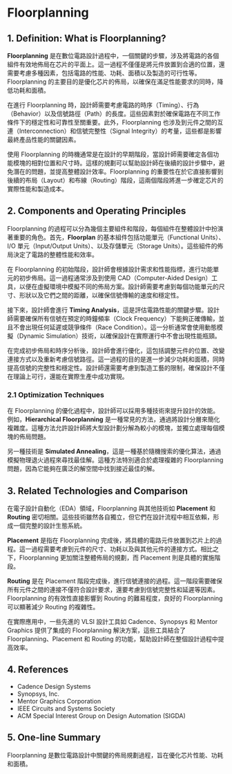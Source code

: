 # Floorplanning

## 1. Definition: What is **Floorplanning**?
**Floorplanning** 是在數位電路設計過程中，一個關鍵的步驟，涉及將電路的各個組件有效地佈局在芯片的平面上。這一過程不僅僅是將元件放置到合適的位置，還需要考慮多種因素，包括電路的性能、功耗、面積以及製造的可行性等。Floorplanning 的主要目的是優化芯片的佈局，以確保在滿足性能要求的同時，降低功耗和面積。

在進行 Floorplanning 時，設計師需要考慮電路的時序（Timing）、行為（Behavior）以及信號路徑（Path）的長度。這些因素對於確保電路在不同工作條件下的穩定性和可靠性至關重要。此外，Floorplanning 也涉及到元件之間的互連（Interconnection）和信號完整性（Signal Integrity）的考量，這些都是影響最終產品性能的關鍵因素。

使用 Floorplanning 的時機通常是在設計的早期階段，當設計師需要確定各個功能模塊的相對位置和尺寸時。這樣的規劃可以幫助設計師在後續的設計步驟中，避免潛在的問題，並提高整體設計效率。Floorplanning 的重要性在於它直接影響到後續的布局（Layout）和布線（Routing）階段，這兩個階段將進一步確定芯片的實際性能和製造成本。

## 2. Components and Operating Principles
Floorplanning 的過程可以分為幾個主要組件和階段，每個組件在整體設計中扮演著重要的角色。首先，**Floorplan** 的基本組件包括功能單元（Functional Units）、I/O 單元（Input/Output Units）、以及存儲單元（Storage Units）。這些組件的佈局決定了電路的整體性能和效率。

在 Floorplanning 的初始階段，設計師會根據設計需求和性能指標，進行功能單元的初步佈局。這一過程通常涉及到使用 CAD（Computer-Aided Design）工具，以便在虛擬環境中模擬不同的佈局方案。設計師需要考慮到每個功能單元的尺寸、形狀以及它們之間的距離，以確保信號傳輸的速度和穩定性。

接下來，設計師會進行 **Timing Analysis**，這是評估電路性能的關鍵步驟。設計師需要確保所有信號在預定的時鐘頻率（Clock Frequency）下能夠正確傳輸，並且不會出現任何延遲或競爭條件（Race Condition）。這一分析通常會使用動態模擬（Dynamic Simulation）技術，以確保設計在實際運行中不會出現性能瓶頸。

在完成初步佈局和時序分析後，設計師會進行優化，這包括調整元件的位置、改變連接方式以及重新考慮信號路徑。這一過程的目的是進一步減少功耗和面積，同時提高信號的完整性和穩定性。設計師還需要考慮到製造工藝的限制，確保設計不僅在理論上可行，還能在實際生產中成功實現。

### 2.1 Optimization Techniques
在 Floorplanning 的優化過程中，設計師可以採用多種技術來提升設計的效能。例如，**Hierarchical Floorplanning** 是一種常見的方法，通過將設計分層來簡化複雜度。這種方法允許設計師將大型設計劃分解為較小的模塊，並獨立處理每個模塊的佈局問題。

另一種技術是 **Simulated Annealing**，這是一種基於隨機搜索的優化算法，通過模擬物理退火過程來尋找最佳解。這種方法特別適合於處理複雜的 Floorplanning 問題，因為它能夠在廣泛的解空間中找到接近最佳的解。

## 3. Related Technologies and Comparison
在電子設計自動化（EDA）領域，Floorplanning 與其他技術如 **Placement** 和 **Routing** 密切相關。這些技術雖然各自獨立，但它們在設計流程中相互依賴，形成一個完整的設計生態系統。

**Placement** 是指在 Floorplanning 完成後，將具體的電路元件放置到芯片上的過程。這一過程需要考慮到元件的尺寸、功耗以及與其他元件的連接方式。相比之下，Floorplanning 更加關注整體佈局的規劃，而 Placement 則是具體的實施階段。

**Routing** 是在 Placement 階段完成後，進行信號連接的過程。這一階段需要確保所有元件之間的連接不僅符合設計要求，還要考慮到信號完整性和延遲等因素。Floorplanning 的有效性直接影響到 Routing 的難易程度，良好的 Floorplanning 可以顯著減少 Routing 的複雜性。

在實際應用中，一些先進的 VLSI 設計工具如 Cadence、Synopsys 和 Mentor Graphics 提供了集成的 Floorplanning 解決方案，這些工具結合了 Floorplanning、Placement 和 Routing 的功能，幫助設計師在整個設計過程中提高效率。

## 4. References
- Cadence Design Systems
- Synopsys, Inc.
- Mentor Graphics Corporation
- IEEE Circuits and Systems Society
- ACM Special Interest Group on Design Automation (SIGDA)

## 5. One-line Summary
Floorplanning 是數位電路設計中關鍵的佈局規劃過程，旨在優化芯片性能、功耗和面積。
